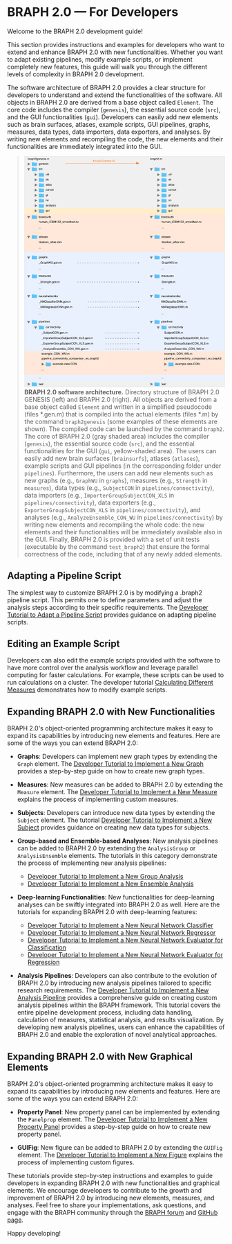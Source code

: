 # BRAPH 2.0 — For Developers

Welcome to the BRAPH 2.0 development guide! 

This section provides instructions and examples for developers who want to extend and enhance BRAPH 2.0 with new functionalities. Whether you want to adapt existing pipelines, modify example scripts, or implement completely new features, this guide will walk you through the different levels of complexity in BRAPH 2.0 development.

The software architecture of BRAPH 2.0 provides a clear structure for developers to understand and extend the functionalities of the software. All objects in BRAPH 2.0 are derived from a base object called `Element`. The core code includes the compiler (`genesis`), the essential source code (`src`), and the GUI functionalities (`gui`). Developers can easily add new elements such as brain surfaces, atlases, example scripts, GUI pipelines, graphs, measures, data types, data importers, data exporters, and analyses. By writing new elements and recompiling the code, the new elements and their functionalities are immediately integrated into the GUI.

> ![BRAPH 2.0 software architecture](../../figures/braph2genesis.png)
> **BRAPH 2.0 software architecture.**
Directory structure of BRAPH 2.0 GENESIS (left) and BRAPH 2.0 (right).
All objects are derived from a base object called `Element` and written in a simplified pseudocode (files *.gen.m) that is compiled into the actual elements (files *.m) by the command `braph2genesis` (some examples of these elements are shown).
The compiled code can be launched by the command `braph2`.
The core of BRAPH 2.0 (gray shaded area) includes the compiler (`genesis`), the essential source code (`src`), and the essential functionalities for the GUI (`gui`, yellow-shaded area).
The users can easily add new brain surfaces (`brainsurfs`), atlases (`atlases`), example scripts and GUI pipelines (in the corresponding folder under `pipelines`).
Furthermore, the users can add new elements such as new graphs (e.g., `GraphWU` in `graphs`), measures (e.g., `Strength` in `measures`), data types (e.g., `SubjectCON` in `pipelines/connectivity`), data importers (e.g., `ImporterGroupSubjectCON_XLS` in `pipelines/connectivity`), data exporters (e.g., `ExporterGroupSubjectCON_XLS` in `pipelines/connectivity`), and analyses (e.g., `AnalyzeEnsemble_CON_WU` in `pipelines/connectivity`) by writing new elements and recompiling the whole code: the new elements and their functionalities will be immediately available also in the GUI.
Finally, BRAPH 2.0 is provided with a set of unit tests (executable by the command `test_braph2`) that ensure the formal correctness of the code, including that of any newly added elements.

## Adapting a Pipeline Script

The simplest way to customize BRAPH 2.0 is by modifying a .braph2 pipeline script. This permits one to define parameters and adjust the analysis steps according to their specific requirements. The [Developer Tutorial to Adapt a Pipeline Script](tutorials/developers/devdoc_pipeline.pdf) provides guidance on adapting pipeline scripts.

## Editing an Example Script

Developers can also edit the example scripts provided with the software to have more control over the analysis workflow and leverage parallel computing for faster calculations. For example, these scripts can be used to run calculations on a cluster. The developer tutorial <a href="https://github.com/giovannivolpe/BRAPH-2-Matlab-beta/blob/develop/tutorials/developers/devdoc_script_measure.pdf">Calculating Different Measures</a> demonstrates how to modify example scripts.

## Expanding BRAPH 2.0 with New Functionalities

BRAPH 2.0's object-oriented programming architecture makes it easy to expand its capabilities by introducing new elements and features. Here are some of the ways you can extend BRAPH 2.0:

- **Graphs**: Developers can implement new graph types by extending the `Graph` element. The [Developer Tutorial to Implement a New Graph](tutorials/developers/devdoc_graph.pdf) provides a step-by-step guide on how to create new graph types.

- **Measures**: New measures can be added to BRAPH 2.0 by extending the `Measure` element. The [Developer Tutorial to Implement a New Measure](tutorials/developers/devdoc_measure.pdf) explains the process of implementing custom measures.

- **Subjects**: Developers can introduce new data types by extending the `Subject` element. The tutorial [Developer Tutorial to Implement a New Subject](tutorials/developers/devdoc_subject.pdf) provides guidance on creating new data types for subjects.

- **Group-based and Ensemble-based Analyses**: New analysis pipelines can be added to BRAPH 2.0 by extending the `AnalysisGroup` or `AnalysisEnsemble` elements. The tutorials in this category demonstrate the process of implementing new analysis pipelines:
  - [Developer Tutorial to Implement a New Group Analysis](tutorials/developers/devdoc_analysis_group.pdf)
  - [Developer Tutorial to Implement a New Ensemble Analysis](tutorials/developers/devdoc_analysis_ensemble.pdf)

- **Deep-learning Functionalities**: New functionalities for deep-learning analyses can be swiftly integrated into BRAPH 2.0 as well. Here are the tutorials for expanding BRAPH 2.0 with deep-learning features:
  - [Developer Tutorial to Implement a New Neural Network Classifier](tutorials/developers/devdoc_nn_clas.pdf)
  - [Developer Tutorial to Implement a New Neural Network Regressor](tutorials/developers/devdoc_nn_reg.pdf)
  - [Developer Tutorial to Implement a New Neural Network Evaluator for Classification](tutorials/developers/devdoc_nn_clas_eval.pdf)
  - [Developer Tutorial to Implement a New Neural Network Evaluator for Regression](tutorials/developers/devdoc_nn_reg_eval.pdf)

- **Analysis Pipelines**: Developers can also contribute to the evolution of BRAPH 2.0 by introducing new analysis pipelines tailored to specific research requirements. The [Developer Tutorial to Implement a New Analysis Pipeline](tutorials/developers/devdoc_new_pipeline.pdf) provides a comprehensive guide on creating custom analysis pipelines within the BRAPH framework. This tutorial covers the entire pipeline development process, including data handling, calculation of measures, statistical analysis, and results visualization. By developing new analysis pipelines, users can enhance the capabilities of BRAPH 2.0 and enable the exploration of novel analytical approaches.

## Expanding BRAPH 2.0 with New Graphical Elements

BRAPH 2.0's object-oriented programming architecture makes it easy to expand its capabilities by introducing new elements and features. Here are some of the ways you can extend BRAPH 2.0:

- **Property Panel**: New property panel can be implemented by extending the `Panelprop` element. The [Developer Tutorial to Implement a New Property Panel](tutorials/developers/dev_panelprop.pdf) provides a step-by-step guide on how to create new property panel.

- **GUIFig**: New figure can be added to BRAPH 2.0 by extending the `GUIFig` element. The [Developer Tutorial to Implement a New Figure](tutorials/developers/dev_guifig.pdf) explains the process of implementing custom figures.

These tutorials provide step-by-step instructions and examples to guide developers in expanding BRAPH 2.0 with new functionalities and graphical elements. We encourage developers to contribute to the growth and improvement of BRAPH 2.0 by introducing new elements, measures, and analyses. Feel free to share your implementations, ask questions, and engage with the BRAPH community through the [BRAPH forum](http://braph.org/forums) and [GitHub page](https://github.com/softmatterlab/BRAPH-2-Matlab).

Happy developing!
